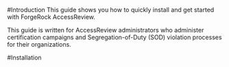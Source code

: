 #Introduction
This guide shows you how to quickly install and get started with ForgeRock AccessReview.

This guide is written for AccessReview administrators who administer certification campaigns and Segregation-of-Duty (SOD) violation processes for their organizations. 

#Installation



 
 



